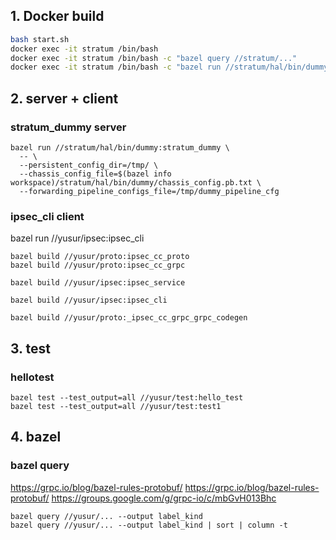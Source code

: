 ## 1. Docker build
```bash
bash start.sh
docker exec -it stratum /bin/bash
docker exec -it stratum /bin/bash -c "bazel query //stratum/..."
docker exec -it stratum /bin/bash -c "bazel run //stratum/hal/bin/dummy:dummy_cli -- --helpshort"
```

## 2. server + client
### stratum_dummy server
```
bazel run //stratum/hal/bin/dummy:stratum_dummy \
  -- \
  --persistent_config_dir=/tmp/ \
  --chassis_config_file=$(bazel info workspace)/stratum/hal/bin/dummy/chassis_config.pb.txt \
  --forwarding_pipeline_configs_file=/tmp/dummy_pipeline_cfg
```

### ipsec_cli client
bazel run //yusur/ipsec:ipsec_cli
```
bazel build //yusur/proto:ipsec_cc_proto
bazel build //yusur/proto:ipsec_cc_grpc

bazel build //yusur/ipsec:ipsec_service

bazel build //yusur/ipsec:ipsec_cli

bazel build //yusur/proto:_ipsec_cc_grpc_grpc_codegen
```

## 3. test
### hellotest
```
bazel test --test_output=all //yusur/test:hello_test
bazel test --test_output=all //yusur/test:test1
```

## 4. bazel
### bazel query
https://grpc.io/blog/bazel-rules-protobuf/
https://grpc.io/blog/bazel-rules-protobuf/
https://groups.google.com/g/grpc-io/c/mbGvH013Bhc
```
bazel query //yusur/... --output label_kind
bazel query //yusur/... --output label_kind | sort | column -t
```